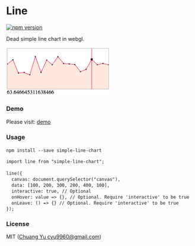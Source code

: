 # Line

[![npm version](https://badge.fury.io/js/simple-line-chart.svg)](https://badge.fury.io/js/simple-line-chart)

Dead simple line chart in webgl.

<img src="./screenshot.png" width="280" />

### Demo

Please visit: [demo](https://cyyyu.github.io/projects/simple-line-chart/)

### Usage

`npm install --save simple-line-chart`

```
import line from "simple-line-chart";

line({
  canvas: document.querySelector("canvas"),
  data: [100, 200, 300, 200, 400, 100],
  interactive: true, // Optional
  onHover: value => {}, // Optional. Require 'interactive' to be true
  onLeave: () => {} // Optional. Require 'interactive' to be true
});
```

### License

MIT ([Chuang Yu <cyu9960@gmail.com>](https://github.com/cyyyu))
